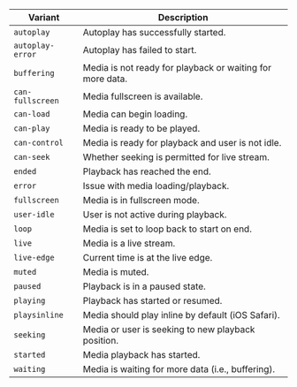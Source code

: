 | Variant          | Description                                               |
| ---------------- | --------------------------------------------------------- |
| `autoplay`       | Autoplay has successfully started.                        |
| `autoplay-error` | Autoplay has failed to start.                             |
| `buffering`      | Media is not ready for playback or waiting for more data. |
| `can-fullscreen` | Media fullscreen is available.                            |
| `can-load`       | Media can begin loading.                                  |
| `can-play`       | Media is ready to be played.                              |
| `can-control`    | Media is ready for playback and user is not idle.         |
| `can-seek`       | Whether seeking is permitted for live stream.             |
| `ended`          | Playback has reached the end.                             |
| `error`          | Issue with media loading/playback.                        |
| `fullscreen`     | Media is in fullscreen mode.                              |
| `user-idle`      | User is not active during playback.                       |
| `loop`           | Media is set to loop back to start on end.                |
| `live`           | Media is a live stream.                                   |
| `live-edge`      | Current time is at the live edge.                         |
| `muted`          | Media is muted.                                           |
| `paused`         | Playback is in a paused state.                            |
| `playing`        | Playback has started or resumed.                          |
| `playsinline`    | Media should play inline by default (iOS Safari).         |
| `seeking`        | Media or user is seeking to new playback position.        |
| `started`        | Media playback has started.                               |
| `waiting`        | Media is waiting for more data (i.e., buffering).         |
